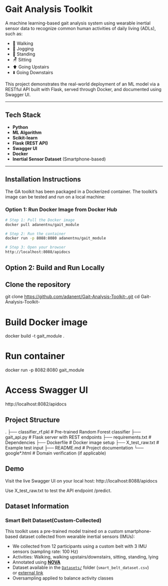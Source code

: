 
# Gait Analysis Toolkit
A machine learning-based gait analysis system using wearable inertial sensor data to recognize common human activities of daily living (ADLs), such as:
- 🚶 Walking
- 🏃 Jogging
- 🧍 Standing
- 🪑 Sitting
- ⬆️ Going Upstairs
- ⬇️ Going Downstairs

This project demonstrates the real-world deployment of an ML model via a RESTful API built with Flask, served through Docker, and documented using Swagger UI.

---

## Tech Stack

- **Python**
- **ML Algorithm**
- **Scikit-learn**
- **Flask (REST API)**
- **Swagger UI**
- **Docker**
- **Inertial Sensor Dataset** (Smartphone-based)

---

## Installation Instructions
The GA toolkit has been packaged in a Dockerized container. The toolkit’s image can be tested and run on a local machine:
### Option 1: Run Docker Image from Docker Hub

```bash
# Step 1: Pull the Docker image
docker pull adanentnu/gait_module

# Step 2: Run the container
docker run -p 8088:8080 adanentnu/gait_module

# Step 3: Open your browser
http://localhost:8088/apidocs
```
## Option 2: Build and Run Locally
## Clone the repository
git clone https://github.com/adanent/Gait-Analysis-Toolkit-.git
cd Gait-Analysis-Toolkit-

# Build Docker image
docker build -t gait_module .

# Run container
docker run -p 8082:8080 gait_module

# Access Swagger UI
http://localhost:8082/apidocs

## Project Structure
.
├── classifier_rf.pkl         # Pre-trained Random Forest classifier
├── gait_api.py               # Flask server with REST endpoints
├── requirements.txt          # Dependencies
├── Dockerfile                # Docker image setup
├── X_test_raw.txt            # Example test input
├── README.md                 # Project documentation
└── google*.html              # Domain verification (if applicable)

## Demo
Visit the live Swagger UI on your local host:
http://localhost:8088/apidocs

Use X_test_raw.txt to test the API endpoint /predict.

## Dataset Information
###  Smart Belt Dataset(Custom-Collected)
This toolkit uses a pre-trained model trained on a custom smartphone-based dataset collected from wearable inertial sensors (IMUs):
- We collected from 12 participants using a custom belt with 3 IMU sensors (sampling rate: 100 Hz)
- Activities: Walking, walking upstairs/downstairs, sitting, standing, lying
- Annotated using [**NOVA**](https://github.com/hcmlab/nova)
- Dataset available in the [`Datasets/`](./Datasets/) folder (`smart_belt_dataset.csv`)  
  or [external link](https://alamedaproject.eu/)
- Oversampling applied to balance activity classes



